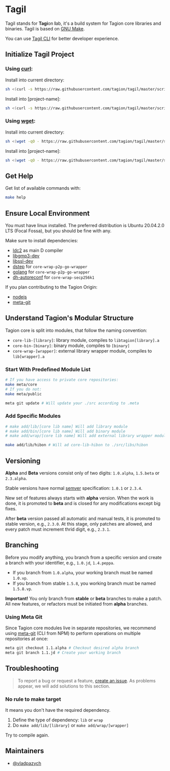 # Tagil

Tagil stands for **Tagi**on **l**ab, it's a build system for Tagion core libraries and binaries. Tagil is based on [GNU Make](https://www.gnu.org/software/make/).

You can use [Tagil CLI](https://github.com/tagion/tagil-cli) for better developer experience.

## Initialize Tagil Project

### Using [curl](https://curl.se/):

Install into current directory:
```bash
sh <(curl -s https://raw.githubusercontent.com/tagion/tagil/master/scripts/install.sh)
```

Install into [project-name]:
```bash
sh <(curl -s https://raw.githubusercontent.com/tagion/tagil/master/scripts/install.sh) project-name
```

### Using [wget](https://www.gnu.org/software/wget/):

Install into current directory:
```bash
sh <(wget -qO - https://raw.githubusercontent.com/tagion/tagil/master/scripts/install.sh)
```

Install into [project-name]:
```bash
sh <(wget -qO - https://raw.githubusercontent.com/tagion/tagil/master/scripts/install.sh) project-name
```

## Get Help

Get list of available commands with:

```bash
make help
```

## Ensure Local Environment

You must have linux installed. The preferred distribution is Ubuntu 20.04.2.0 LTS (Focal Fossa), but you should be fine with any.

Make sure to install dependencies:

- [ldc2](https://github.com/ldc-developers/ldc) as main D compiler
- [libgmp3-dev](https://packages.ubuntu.com/bionic/libgmp3-dev)
- [libssl-dev](https://packages.ubuntu.com/bionic/libssl-dev)
- [dstep](https://github.com/jacob-carlborg/dstep) for `core-wrap-p2p-go-wrapper`
- [golang](https://golang.org/doc/install#download) for `core-wrap-p2p-go-wrapper`
- [dh-autoreconf](https://packages.ubuntu.com/bionic/dh-autoreconf) for `core-wrap-secp256k1`

If you plan contributing to the Tagion Origin:

- [nodejs](https://packages.ubuntu.com/bionic/libgmp3-dev)
- [meta-git](https://github.com/mateodelnorte/meta-git)

## Understand Tagion's Modular Structure

Tagion core is split into modules, that follow the naming convention:

- `core-lib-[library]`: library module, compiles to `libtagion[library].a`
- `core-bin-[binary]`: binary module, compiles to `[binary]`
- `core-wrap-[wrapper]`: external library wrapper module, compiles to `lib[wrapper].a`

### Start With Predefined Module List

```bash
# If you have access to private core repositories:
make meta/core
# If you do not:
make meta/public

meta git update # Will update your ./src according to .meta
```

### Add Specific Modules

```bash
# make add/lib/[core lib name] Will add library module
# make add/bin/[core lib name] Will add binary module
# make add/wrap/[core lib name] Will add external library wrapper module

make add/lib/hibon # Will ad core-lib-hibon to ./src/libs/hibon
```

## Versioning

**Alpha** and **Beta** versions consist only of two digits: `1.0.alpha`, `1.5.beta` or `2.3.alpha`.

Stable versions have normal [semver](https://semver.org/) specification: `1.0.1` or `2.3.4`.

New set of features always starts with **alpha** version. When the work is done, it is promoted to **beta** and is closed for any modifications except big fixes.

After **beta** version passed all automatic and manual tests, it is promoted to stable version, e.g., `2.3.0`. At this stage, only patches are allowed, and every patch must increment thrid digit, e.g., `2.3.1`.

## Branching

Before you modify anything, you branch from a specific version and create a branch with your identifier, e.g., `1.0.jd`, `1.4.peppa`.

- If you branch from `1.0.alpha`, your working branch must be named `1.0.vp`.
- If you branch from stable `1.5.8`, you working branch must be named `1.5.8.vp`.

**Important!** You only branch from **stable** or **beta** branches to make a patch. All new features, or refactors must be initiated from **alpha** branches.

### Using Meta Git

Since Tagion core modules live in separate repositories, we recommend using [meta-git](https://github.com/mateodelnorte/meta-git) (CLI from NPM) to perform operations on multiple repositories at once:

```bash
meta git checkout 1.1.alpha # Checkout desired alpha branch
meta git branch 1.1.jd # Create your working branch
```

## Troubleshooting

> To report a bug or request a feature, [create an issue](https://github.com/tagion/tagil/issues/new). As problems appear, we will add solutions to this section.

### No rule to make target

It means you don't have the required dependency.

1. Define the type of dependency: `lib` or `wrap`
1. Do `make add/lib/[library]` or `make add/wrap/[wrapper]`

Try to compile again.

## Maintainers

- [@vladpazych](https://github.com/vladpazych)
